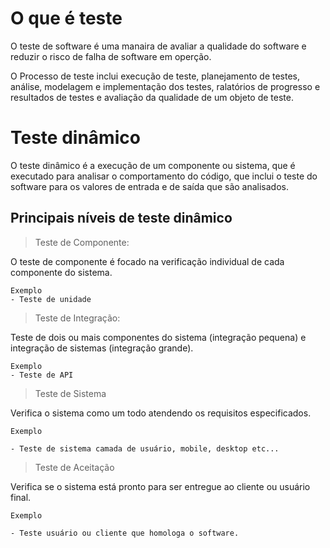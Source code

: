 # O que é teste 

O teste de software é uma manaira de avaliar a qualidade do software e reduzir o risco de falha de software em operção. 

O Processo de teste inclui execução de teste, planejamento de testes, análise, modelagem e implementação dos testes, ralatórios de progresso e resultados de testes e avaliação da qualidade de um objeto de teste. 

# Teste dinâmico 

O teste dinâmico é a execução de um componente ou sistema, que é executado para analisar o comportamento do código, que inclui o teste do software para os valores de entrada e de saída que são analisados. 


## Principais níveis de teste dinâmico

> Teste de Componente: 

O teste de componente é focado na verificação individual de cada componente do sistema. 
```` 
Exemplo  
- Teste de unidade 
````
> Teste de Integração: 

Teste de dois ou mais componentes do sistema (integração pequena) e integração de sistemas (integração grande).
````
Exemplo
- Teste de API 
````
> Teste de Sistema 

Verifica o sistema como um todo atendendo os requisitos especificados.
````
Exemplo 

- Teste de sistema camada de usuário, mobile, desktop etc...
````
> Teste de Aceitação 

Verifica se o sistema está pronto para ser entregue ao cliente ou usuário final.
````
Exemplo 

- Teste usuário ou cliente que homologa o software.
````
